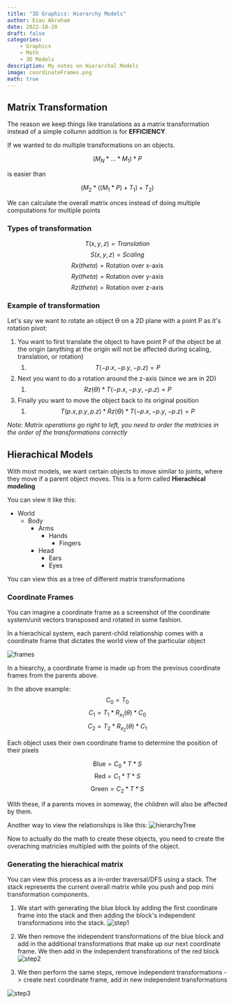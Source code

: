 ```yaml
---
title: "3D Graphics: Hierarchy Models"
author: Esau Abraham
date: 2022-10-20
draft: false
categories: 
    - Graphics
    - Math
    - 3D Models
description: My notes on Hierarchal Models
image: coordinateFrames.png
math: true
---
```


## Matrix Transformation 
The reason we keep things like translations as a matrix transformation instead of a simple collumn addition is for **EFFICIENCY**.

If we wanted to do multiple transformations on an objects.

$$(M_N * ... * M_1) * P $$

is easier than

$$(M_2 * ((M_1 * P ) + T_1) + T_2)$$

We can calculate the overall matrix onces instead of doing multiple computations for multiple points

### Types of transformation
$$T(x,y,z) = Translation$$
$$S(x,y,z) = Scaling$$
$$Rx(theta) = \text{Rotation over x-axis}$$
$$Ry(theta) = \text{Rotation over y-axis}$$
$$Rz(theta) = \text{Rotation over z-axis}$$

### Example of transformation

Let's say we want to rotate an object ϴ on a 2D plane with a point P as it's rotation pivot:
1. You want to first translate the object to have point P of the object be at the origin (anything at the origin will not be affected during scaling, translation, or rotation)
	1. $$T(-p.x,-p.y,-p.z) = P $$
2. Next you want to do a rotation around the z-axis (since we are in 2D)
	1. $$Rz(ϴ) * T(-p.x, -p.y, -p.z) = P$$
3. Finally you want to move the object back to its original position
	1. $$T(p.x, p.y, p.z) * Rz(ϴ) * T(-p.x, -p.y, -p.z) = P$$

*Note: Matrix operations go right to left, you need to order the matricies in the order of the transformations correctly*

## Hierachical Models
With most models, we want certain objects to move similar to joints, where they move if a parent object moves. This is a form called **Hierachical modeling**

You can view it like this:
- World
	- Body
		- Arms
			- Hands
				- Fingers
		- Head
			- Ears
			- Eyes

You can view this as a tree of different matrix transformations

### Coordinate Frames
You can imagine a coordinate frame as a screenshot of the coordinate system/unit vectors transposed and rotated in some fashion.

In a hierachical system, each parent-child relationship comes with a coordinate frame that dictates the world view of the particular object

![frames](coordinateFrames.png)

In a hiearchy, a coordinate frame is made up from the previous coordinate frames from the parents above.

In the above example:
$$C_0 = T_0$$
$$C_1 =  T_1 * R_{x_1}(\theta) * C_0$$
$$C_2 =  T_2 * R_{x_2}(\theta) * C_1$$

Each object uses their own coordinate frame to determine the position of their pixels

$$\text{Blue} = C_0 * T * S$$
$$\text{Red} = C_1 * T * S$$
$$\text{Green} = C_2 * T * S$$

With these, if a parents moves in someway, the children will also be affected by them.

Another way to view the relationships is like this:
![hierarchyTree](hierarchyTree.png)

Now to actually do the math to create these objects, you need to create the overaching matricies multipled with the points of the object.

### Generating the hierachical matrix

You can view this process as a in-order traversal/DFS using a stack. The stack represents the current overall matrix while you push and pop mini transformation components.

1. We start with generating the blue block by adding the first coordinate frame into the stack and then adding the block's independent transformations into the stack. 
![step1](step1.png)

2. We then remove the independent transformations of the blue block and add in the additional transformations that make up our next coordinate frame. We then add in the independent transforations of the red block
![step2](step2.png)

3. We then perform the same steps, remove independent transformations -> create next coordinate frame, add in new independent transformations

![step3](finalStep.png)